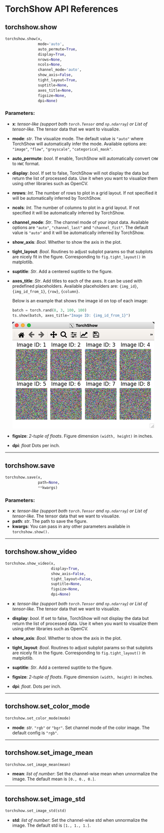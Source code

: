 # TorchShow API References

## torchshow.show

```python
torchshow.show(x, 
               mode='auto',
               auto_permute=True,
               display=True, 
               nrows=None, 
               ncols=None, 
               channel_mode='auto', 
               show_axis=False, 
               tight_layout=True, 
               suptitle=None, 
               axes_title=None, 
               figsize=None, 
               dpi=None)
```

### Parameters:

* **x**: *tensor-like (support both `torch.Tensor` and `np.ndarray`) or List of tensor-like.* The tensor data that we want to visualize.

* **mode**: *str*. The visualize mode. The default value is `"auto"` where TorchShow will automatically infer the mode. Available options are: `"image"`, `"flow"`, `"grayscale"`, `"categorical_mask"`.

* **auto_permute**: *bool*. If enable, TorchShow will automatically convert `CHW` to `HWC` format.

* **display**: *bool*. If set to false, TorchShow will not display the data but return the list of processed data. Use it when you want to visualize them using other libraries such as OpenCV.

* **nrows**: *Int*. The number of rows to plot in a grid layout. If not specified it will be automatically inferred by TorchShow.

* **ncols**: *Int*. The number of columns to plot in a grid layout. If not specified it will be automatically inferred by TorchShow.

* **channel_mode**: *Str*. The channel mode of your input data. Available options are `"auto"`, `"channel_last"` and `"channel_fist"`. The default value is `"auto"` and it will be automatically inferred by TorchShow.

* **show_axis**: *Bool*. Whether to show the axis in the plot.

* **tight_layout**: *Bool*. Routines to adjust subplot params so that subplots are nicely fit in the figure. Corresponding to `fig.tight_layout()` in matplotlib.

* **suptitle**: *Str*. Add a centered suptitle to the figure.

* **axes_title**: *Str*. Add titles to each of the axes. It can be used with predefined placeholders. Available placeholders are: `{img_id}`, `{img_id_from_1}`, `{row}`, `{column}`. 

    Below is an example that shows the image id on top of each image:

    ```python
    batch = torch.rand(8, 3, 100, 100)
    ts.show(batch, axes_title="Image ID: {img_id_from_1}")
    ```

    ![](./imgs/axes_title.jpg)

* **figsize**: *2-tuple of floats*. Figure dimension `(width, height)` in inches.

* **dpi**: *float* Dots per inch.

---

## torchshow.save

```python
torchshow.save(x,
               path=None,
               **kwargs)
```

### Parameters:

* **x**: *tensor-like (support both `torch.Tensor` and `np.ndarray`) or List of tensor-like.* The tensor data that we want to visualize.
* **path**: *str*. The path to save the figure.
* **kwargs**: You can pass in any other parameters available in `torchshow.show().`

---

## torchshow.show_video

```python
torchshow.show_video(x,
                     display=True,
                     show_axis=False,
                     tight_layout=False,
                     suptitle=None,
                     figsize=None,
                     dpi=None)
```

* **x**: *tensor-like (support both `torch.Tensor` and `np.ndarray`) or List of tensor-like.* The tensor data that we want to visualize.

* **display**: *bool*. If set to false, TorchShow will not display the data but return the list of processed data. Use it when you want to visualize them using other libraries such as OpenCV.

* **show_axis**: *Bool*. Whether to show the axis in the plot.

* **tight_layout**: *Bool*. Routines to adjust subplot params so that subplots are nicely fit in the figure. Corresponding to `fig.tight_layout()` in matplotlib.

* **suptitle**: *Str*. Add a centered suptitle to the figure.

* **figsize**: *2-tuple of floats*. Figure dimension `(width, height)` in inches.

* **dpi**: *float*. Dots per inch.

---

## torchshow.set_color_mode
```python
torchshow.set_color_mode(mode)
```

* **mode**: *str*. `"rgb"` or `"bgr"`. Set channel mode of the color image. The default config is `"rgb"`.

---

## torchshow.set_image_mean
```python
torchshow.set_image_mean(mean)
```

* **mean**: *list of number*: Set the channel-wise mean when unnormalize the image. The default mean is `[0., 0., 0.]`.

---

## torchshow.set_image_std
```python
torchshow.set_image_std(std)
```

* **std**: *list of number*: Set the channel-wise std when unnormalize the image. The default std is `[1., 1., 1.]`.